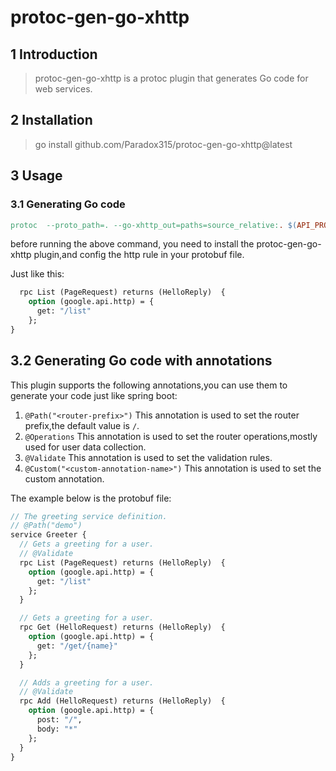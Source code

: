 # protoc-gen-go-xhttp
## 1 Introduction
> protoc-gen-go-xhttp is a protoc plugin that generates Go code for web services.
## 2 Installation
> go install github.com/Paradox315/protoc-gen-go-xhttp@latest
## 3 Usage
### 3.1 Generating Go code
```makefile
protoc  --proto_path=. --go-xhttp_out=paths=source_relative:. $(API_PROTO_FILES)
```
before running the above command, you need to install the protoc-gen-go-xhttp plugin,and config the http rule in your protobuf file.

Just like this:
```protobuf
  rpc List (PageRequest) returns (HelloReply)  {
    option (google.api.http) = {
      get: "/list"
    };
}
```
## 3.2 Generating Go code with annotations

This plugin supports the following annotations,you can use them to generate your code just like spring boot:
1. `@Path("<router-prefix>")`
This annotation is used to set the router prefix,the default value is `/`.
2. `@Operations`
This annotation is used to set the router operations,mostly used for user data collection.
3. `@Validate`
This annotation is used to set the validation rules.
4. `@Custom("<custom-annotation-name>")`
This annotation is used to set the custom annotation.

The example below is the protobuf file:
```protobuf
// The greeting service definition.
// @Path("demo")
service Greeter {
  // Gets a greeting for a user.
  // @Validate
  rpc List (PageRequest) returns (HelloReply)  {
    option (google.api.http) = {
      get: "/list"
    };
  }

  // Gets a greeting for a user.
  rpc Get (HelloRequest) returns (HelloReply)  {
    option (google.api.http) = {
      get: "/get/{name}"
    };
  }

  // Adds a greeting for a user.
  // @Validate
  rpc Add (HelloRequest) returns (HelloReply)  {
    option (google.api.http) = {
      post: "/",
      body: "*"
    };
  }
}
```